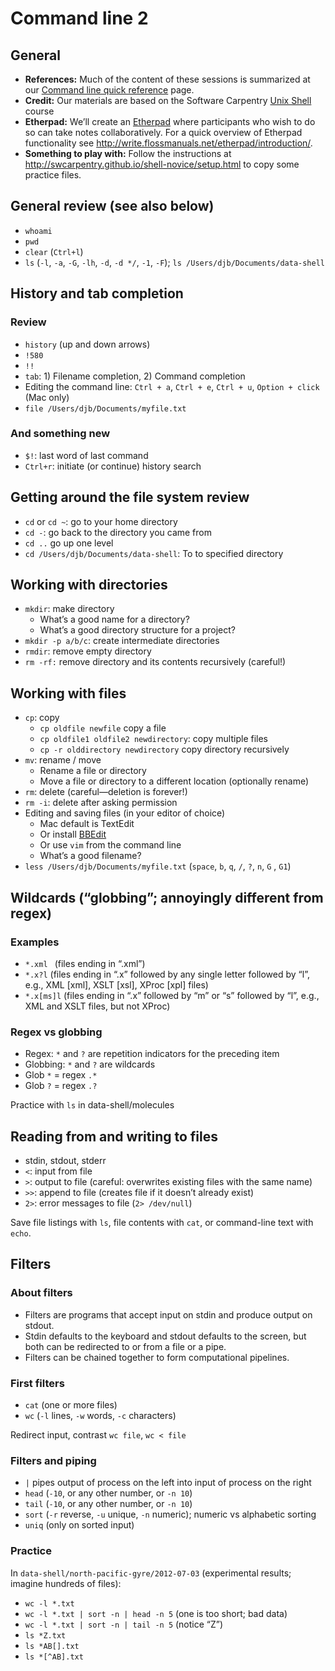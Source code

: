 # Command line 2

## General

* **References:** Much of the content of these sessions is summarized at our [Command line quick reference](command_resources.md) page.
* **Credit:** Our materials are based on the Software Carpentry [Unix Shell](http://swcarpentry.github.io/shell-novice/) course
* **Etherpad:** We’ll create an [Etherpad](https://etherpad.net) where participants who wish to do so can take notes collaboratively. For a quick overview of Etherpad functionality see <http://write.flossmanuals.net/etherpad/introduction/>.
* **Something to play with:** Follow the instructions at <http://swcarpentry.github.io/shell-novice/setup.html> to copy some practice files.

## General review (see also below)

* `whoami`
* `pwd`
* `clear` (`Ctrl+l`)
* `ls` (`-l`, `-a`, `-G`, `-lh`, `-d`, `-d */`, `-1`, `-F`); `ls /Users/djb/Documents/data-shell`

## History and tab completion

### Review

* `history` (up and down arrows)
* `!580`
* `!!`
* `tab`: 1) Filename completion, 2) Command completion
* Editing the command line: `Ctrl + a`, `Ctrl + e`, `Ctrl + u`, `Option + click` (Mac only)
* `file /Users/djb/Documents/myfile.txt`

### And something new

* `$!`: last word of last command
* `Ctrl+r`: initiate (or continue) history search

## Getting around the file system review

* `cd` or `cd ~`: go to your home directory
* `cd -`: go back to the directory you came from
* `cd ..` go up one level
* `cd /Users/djb/Documents/data-shell`: To to specified directory

## Working with directories

* `mkdir`: make directory
	* What’s a good name for a directory?
	* What’s a good directory structure for a project?
* `mkdir -p a/b/c`: create intermediate directories
* `rmdir`: remove empty directory
* `rm -rf:` remove directory and its contents recursively (careful!)

## Working with files

* `cp`: copy
	* `cp oldfile newfile` copy a file
	* `cp oldfile1 oldfile2 newdirectory`: copy multiple files
	* `cp -r olddirectory newdirectory` copy directory recursively
* `mv`: rename / move
	* Rename a file or directory
	* Move a file or directory to a different location (optionally rename)
* `rm`: delete (careful—deletion is forever!)
* `rm -i`: delete after asking permission
* Editing and saving files (in your editor of choice)
	* Mac default is TextEdit
	* Or install [BBEdit](https://www.barebones.com/products/bbedit/)
	* Or use `vim` from the command line
	* What’s a good filename?
* `less /Users/djb/Documents/myfile.txt` (`space`, `b`, `q`, `/`, `?`, `n`, `G` , `G1`)

## Wildcards (“globbing”; annoyingly different from regex)

### Examples

* `*.xml ` (files ending in “.xml”)
* `*.x?l` (files ending in “.x” followed by any single letter followed by “l”, e.g., XML [xml], XSLT [xsl], XProc [xpl] files)
* `*.x[ms]l` (files ending in “.x” followed by “m” or “s” followed by “l”, e.g., XML and XSLT files, but not XProc)

### Regex vs globbing

* Regex: `*` and `?` are repetition indicators for the preceding item
* Globbing: `*` and `?` are wildcards
* Glob `*` = regex `.*`
* Glob `?` = regex `.?`

Practice with `ls` in data-shell/molecules

## Reading from and writing to files

* stdin, stdout, stderr
* `<`: input from file
* `>`: output to file (careful: overwrites existing files with the same name)
* `>>`: append to file (creates file if it doesn’t already exist)
* `2>`: error messages to file (`2> /dev/null`)

Save file listings with `ls`, file contents with `cat`, or command-line text with `echo`.

## Filters

### About filters

* Filters are programs that accept input on stdin and produce output on stdout.
* Stdin defaults to the keyboard and stdout defaults to the screen, but both can be redirected to or from a file or a pipe.
* Filters can be chained together to form computational pipelines.

### First filters

* `cat` (one or more files)
* `wc` (`-l` lines, `-w` words, `-c` characters)

Redirect input, contrast `wc file`, `wc < file`

### Filters and piping

* `|` pipes output of process on the left into input of process on the right
* `head` (`-10`, or any other number, or `-n 10`)
* `tail` (`-10`, or any other number, or `-n 10`)
* `sort` (`-r` reverse, `-u` unique, `-n` numeric); numeric vs alphabetic sorting
* `uniq` (only on sorted input)

### Practice

In `data-shell/north-pacific-gyre/2012-07-03` (experimental results; imagine hundreds of files):

* `wc -l *.txt`
* `wc -l *.txt | sort -n | head -n 5` (one is too short; bad data)
* `wc -l *.txt | sort -n | tail -n 5` (notice “Z”)
* `ls *Z.txt`
* `ls *AB[].txt`
* `ls *[^AB].txt`
